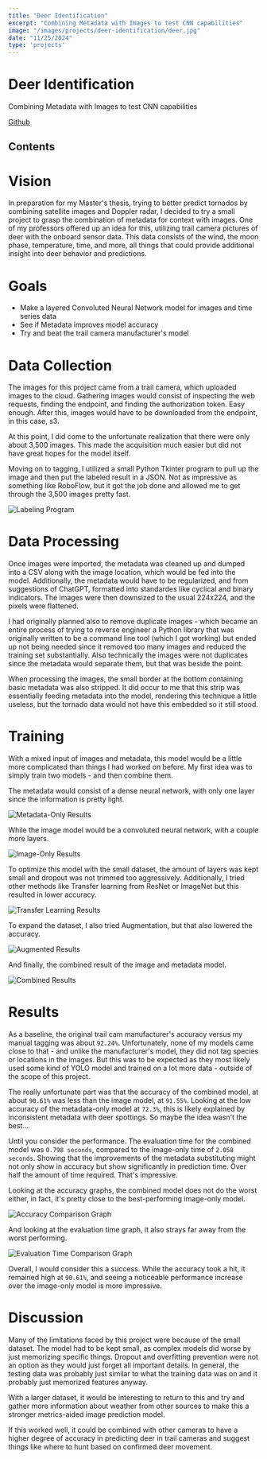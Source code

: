 ```yaml
---
title: "Deer Identification"
excerpt: "Combining Metadata with Images to test CNN capabilities"
image: "/images/projects/deer-identification/deer.jpg"
date: "11/25/2024"
type: 'projects'
---
```


# Deer Identification
Combining Metadata with Images to test CNN capabilities

[Github](https://github.com/meyersa/deer-identification)

## Contents 

# Vision
In preparation for my Master's thesis, trying to better predict tornados by combining satellite images and Doppler radar, I decided to try a small project to grasp the combination of metadata for context with images. One of my professors offered up an idea for this, utilizing trail camera pictures of deer with the onboard sensor data. This data consists of the wind, the moon phase, temperature, time, and more, all things that could provide additional insight into deer behavior and predictions. 

# Goals
- Make a layered Convoluted Neural Network model for images and time series data
- See if Metadata improves model accuracy
- Try and beat the trail camera manufacturer's model

# Data Collection
The images for this project came from a trail camera, which uploaded images to the cloud. Gathering images would consist of inspecting the web requests, finding the endpoint, and finding the authorization token. Easy enough. After this, images would have to be downloaded from the endpoint, in this case, s3. 

At this point, I did come to the unfortunate realization that there were only about 3,500 images. This made the acquisition much easier but did not have great hopes for the model itself. 

Moving on to tagging, I utilized a small Python Tkinter program to pull up the image and then put the labeled result in a JSON. Not as impressive as something like RoboFlow, but it got the job done and allowed me to get through the 3,500 images pretty fast. 

![Labeling Program](/images/projects/deer-identification/label_program.png)

# Data Processing
Once images were imported, the metadata was cleaned up and dumped into a CSV along with the image location, which would be fed into the model. Additionally, the metadata would have to be regularized, and from suggestions of ChatGPT, formatted into standardes like cyclical and binary indicators. The images were then downsized to the usual 224x224, and the pixels were flattened. 

I had originally planned also to remove duplicate images - which became an entire process of trying to reverse engineer a Python library that was originally written to be a command line tool (which I got working) but ended up not being needed since it removed too many images and reduced the training set substantially. Also technically the images were not duplicates since the metadata would separate them, but that was beside the point. 

When processing the images, the small border at the bottom containing basic metadata was also stripped. It did occur to me that this strip was essentially feeding metadata into the model, rendering this technique a little useless, but the tornado data would not have this embedded so it still stood. 

# Training
With a mixed input of images and metadata, this model would be a little more complicated than things I had worked on before. My first idea was to simply train two models - and then combine them. 

The metadata would consist of a dense neural network, with only one layer since the information is pretty light. 

![Metadata-Only Results](/images/projects/deer-identification/Metadata-Only_Metrics.png)

While the image model would be a convoluted neural network, with a couple more layers. 

![Image-Only Results](/images/projects/deer-identification/Image-Only_Metrics.png)

To optimize this model with the small dataset, the amount of layers was kept small and dropout was not trimmed too aggressively. Additionally, I tried other methods like Transfer learning from ResNet or ImageNet but this resulted in lower accuracy. 

![Transfer Learning Results](/images/projects/deer-identification/Transfer_Metrics.png)

To expand the dataset, I also tried Augmentation, but that also lowered the accuracy. 

![Augmented Results](/images/projects/deer-identification/Augmented_Metrics.png)

And finally, the combined result of the image and metadata model. 

![Combined Results](/images/projects/deer-identification/Combined_Metrics.png)

# Results
As a baseline, the original trail cam manufacturer's accuracy versus my manual tagging was about `92.24%`. Unfortunately, none of my models came close to that - and unlike the manufacturer's model, they did not tag species or locations in the images. But this was to be expected as they most likely used some kind of YOLO model and trained on a lot more data - outside of the scope of this project. 

The really unfortunate part was that the accuracy of the combined model, at about `90.61%` was less than the image model, at `91.55%`. Looking at the low accuracy of the metadata-only model at `72.3%`, this is likely explained by inconsistent metadata with deer spottings. So maybe the idea wasn't the best... 

Until you consider the performance. The evaluation time for the combined model was `0.798 seconds`, compared to the image-only time of `2.058 seconds`. Showing that the improvements of the metadata substituting might not only show in accuracy but show significantly in prediction time. Over half the amount of time required. That's impressive. 

Looking at the accuracy graphs, the combined model does not do the worst either, in fact, it's pretty close to the best-performing image-only model. 

![Accuracy Comparison Graph](/images/projects/deer-identification/Comparison_of_Model_Accuracy.png)

And looking at the evaluation time graph, it also strays far away from the worst performing. 

![Evaluation Time Comparison Graph](/images/projects/deer-identification/Comparison_of_Model_Evaluation_Time.png)

Overall, I would consider this a success. While the accuracy took a hit, it remained high at `90.61%`, and seeing a noticeable performance increase over the image-only model is more impressive.

# Discussion
Many of the limitations faced by this project were because of the small dataset. The model had to be kept small, as complex models did worse by just memorizing specific things. Dropout and overfitting prevention were not an option as they would just forget all important details. In general, the testing data was probably just similar to what the training data was on and it probably just memorized features anyway. 

With a larger dataset, it would be interesting to return to this and try and gather more information about weather from other sources to make this a stronger metrics-aided image prediction model. 

If this worked well, it could be combined with other cameras to have a higher degree of accuracy in predicting deer in trail cameras and suggest things like where to hunt based on confirmed deer movement. 